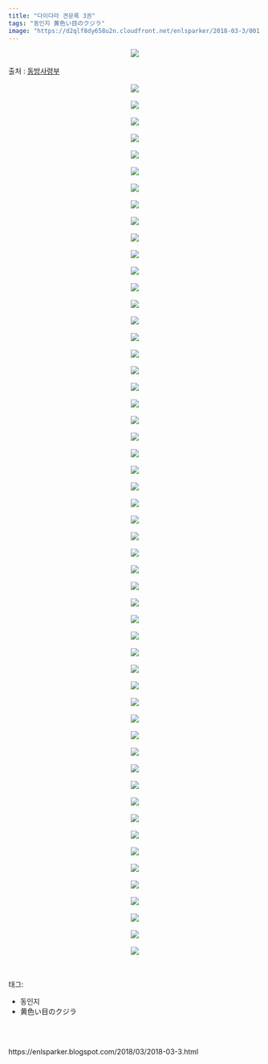 ```yaml
---
title: "다이다라 견문록 3권"
tags: "동인지 黄色い目のクジラ"
image: "https://d2qlf8dy658u2n.cloudfront.net/enlsparker/2018-03-3/001.jpg"
---
```

<div class="article">
<div class="post-body entry-content" id="post-body-3120197888679528946" itemprop="description articleBody">
<div class="separator" style="clear: both; text-align: center;">
<img src="{{ site.imgserver12 }}/enlsparker/2018-03-3/001.jpg"/></div>
<br/>
<a name="more"></a>출처 : <a href="http://cafe.naver.com/touhouheadquarters">동방사령부</a><br/>
<br/>
<div class="separator" style="clear: both; text-align: center;">
<img src="{{ site.imgserver12 }}/enlsparker/2018-03-3/002.jpg"/></div>
<br/>
<div class="separator" style="clear: both; text-align: center;">
<img src="{{ site.imgserver12 }}/enlsparker/2018-03-3/003.jpg"/></div>
<br/>
<div class="separator" style="clear: both; text-align: center;">
<img src="{{ site.imgserver12 }}/enlsparker/2018-03-3/004.jpg"/></div>
<br/>
<div class="separator" style="clear: both; text-align: center;">
<img src="{{ site.imgserver12 }}/enlsparker/2018-03-3/005.jpg"/></div>
<br/>
<div class="separator" style="clear: both; text-align: center;">
<img src="{{ site.imgserver12 }}/enlsparker/2018-03-3/006.jpg"/></div>
<br/>
<div class="separator" style="clear: both; text-align: center;">
<img src="{{ site.imgserver12 }}/enlsparker/2018-03-3/007.jpg"/></div>
<br/>
<div class="separator" style="clear: both; text-align: center;">
<img src="{{ site.imgserver12 }}/enlsparker/2018-03-3/008.jpg"/></div>
<br/>
<div class="separator" style="clear: both; text-align: center;">
<img src="{{ site.imgserver12 }}/enlsparker/2018-03-3/009.jpg"/></div>
<br/>
<div class="separator" style="clear: both; text-align: center;">
<img src="{{ site.imgserver12 }}/enlsparker/2018-03-3/010.jpg"/></div>
<br/>
<div class="separator" style="clear: both; text-align: center;">
<img src="{{ site.imgserver12 }}/enlsparker/2018-03-3/011.jpg"/></div>
<br/>
<div class="separator" style="clear: both; text-align: center;">
<img src="{{ site.imgserver12 }}/enlsparker/2018-03-3/012.jpg"/></div>
<br/>
<div class="separator" style="clear: both; text-align: center;">
<img src="{{ site.imgserver12 }}/enlsparker/2018-03-3/013.jpg"/></div>
<br/>
<div class="separator" style="clear: both; text-align: center;">
<img src="{{ site.imgserver12 }}/enlsparker/2018-03-3/014.jpg"/></div>
<br/>
<div class="separator" style="clear: both; text-align: center;">
<img src="{{ site.imgserver12 }}/enlsparker/2018-03-3/015.jpg"/></div>
<br/>
<div class="separator" style="clear: both; text-align: center;">
<img src="{{ site.imgserver12 }}/enlsparker/2018-03-3/016.jpg"/></div>
<br/>
<div class="separator" style="clear: both; text-align: center;">
<img src="{{ site.imgserver12 }}/enlsparker/2018-03-3/017.jpg"/></div>
<br/>
<div class="separator" style="clear: both; text-align: center;">
<img src="{{ site.imgserver12 }}/enlsparker/2018-03-3/018.jpg"/></div>
<br/>
<div class="separator" style="clear: both; text-align: center;">
<img src="{{ site.imgserver12 }}/enlsparker/2018-03-3/019.jpg"/></div>
<br/>
<div class="separator" style="clear: both; text-align: center;">
<img src="{{ site.imgserver12 }}/enlsparker/2018-03-3/020.jpg"/></div>
<br/>
<div class="separator" style="clear: both; text-align: center;">
<img src="{{ site.imgserver12 }}/enlsparker/2018-03-3/021.jpg"/></div>
<br/>
<div class="separator" style="clear: both; text-align: center;">
<img src="{{ site.imgserver12 }}/enlsparker/2018-03-3/022.jpg"/></div>
<br/>
<div class="separator" style="clear: both; text-align: center;">
<img src="{{ site.imgserver12 }}/enlsparker/2018-03-3/023.jpg"/></div>
<br/>
<div class="separator" style="clear: both; text-align: center;">
<img src="{{ site.imgserver12 }}/enlsparker/2018-03-3/024.jpg"/></div>
<br/>
<div class="separator" style="clear: both; text-align: center;">
<img src="{{ site.imgserver12 }}/enlsparker/2018-03-3/025.jpg"/></div>
<br/>
<div class="separator" style="clear: both; text-align: center;">
<img src="{{ site.imgserver12 }}/enlsparker/2018-03-3/026.jpg"/></div>
<br/>
<div class="separator" style="clear: both; text-align: center;">
<img src="{{ site.imgserver12 }}/enlsparker/2018-03-3/027.jpg"/></div>
<br/>
<div class="separator" style="clear: both; text-align: center;">
<img src="{{ site.imgserver12 }}/enlsparker/2018-03-3/028.jpg"/></div>
<br/>
<div class="separator" style="clear: both; text-align: center;">
<img src="{{ site.imgserver12 }}/enlsparker/2018-03-3/029.jpg"/></div>
<br/>
<div class="separator" style="clear: both; text-align: center;">
<img src="{{ site.imgserver12 }}/enlsparker/2018-03-3/030.jpg"/></div>
<br/>
<div class="separator" style="clear: both; text-align: center;">
<img src="{{ site.imgserver12 }}/enlsparker/2018-03-3/031.jpg"/></div>
<br/>
<div class="separator" style="clear: both; text-align: center;">
<img src="{{ site.imgserver12 }}/enlsparker/2018-03-3/032.jpg"/></div>
<br/>
<div class="separator" style="clear: both; text-align: center;">
<img src="{{ site.imgserver12 }}/enlsparker/2018-03-3/033.jpg"/></div>
<br/>
<div class="separator" style="clear: both; text-align: center;">
<img src="{{ site.imgserver12 }}/enlsparker/2018-03-3/034.jpg"/></div>
<br/>
<div class="separator" style="clear: both; text-align: center;">
<img src="{{ site.imgserver12 }}/enlsparker/2018-03-3/035.jpg"/></div>
<br/>
<div class="separator" style="clear: both; text-align: center;">
<img src="{{ site.imgserver12 }}/enlsparker/2018-03-3/036.jpg"/></div>
<br/>
<div class="separator" style="clear: both; text-align: center;">
<img src="{{ site.imgserver12 }}/enlsparker/2018-03-3/037.jpg"/></div>
<br/>
<div class="separator" style="clear: both; text-align: center;">
<img src="{{ site.imgserver12 }}/enlsparker/2018-03-3/038.jpg"/></div>
<br/>
<div class="separator" style="clear: both; text-align: center;">
<img src="{{ site.imgserver12 }}/enlsparker/2018-03-3/039.jpg"/></div>
<br/>
<div class="separator" style="clear: both; text-align: center;">
<img src="{{ site.imgserver12 }}/enlsparker/2018-03-3/040.jpg"/></div>
<br/>
<div class="separator" style="clear: both; text-align: center;">
<img src="{{ site.imgserver12 }}/enlsparker/2018-03-3/041.jpg"/></div>
<br/>
<div class="separator" style="clear: both; text-align: center;">
<img src="{{ site.imgserver12 }}/enlsparker/2018-03-3/042.jpg"/></div>
<br/>
<div class="separator" style="clear: both; text-align: center;">
<img src="{{ site.imgserver12 }}/enlsparker/2018-03-3/043.jpg"/></div>
<br/>
<div class="separator" style="clear: both; text-align: center;">
<img src="{{ site.imgserver12 }}/enlsparker/2018-03-3/044.jpg"/></div>
<br/>
<div class="separator" style="clear: both; text-align: center;">
<img src="{{ site.imgserver12 }}/enlsparker/2018-03-3/045.jpg"/></div>
<br/>
<div class="separator" style="clear: both; text-align: center;">
<img src="{{ site.imgserver12 }}/enlsparker/2018-03-3/046.jpg"/></div>
<br/>
<div class="separator" style="clear: both; text-align: center;">
<img src="{{ site.imgserver12 }}/enlsparker/2018-03-3/047.jpg"/></div>
<br/>
<div class="separator" style="clear: both; text-align: center;">
<img src="{{ site.imgserver12 }}/enlsparker/2018-03-3/048.jpg"/></div>
<br/>
<div class="separator" style="clear: both; text-align: center;">
<img src="{{ site.imgserver12 }}/enlsparker/2018-03-3/049.jpg"/></div>
<br/>
<div class="separator" style="clear: both; text-align: center;">
<img src="{{ site.imgserver12 }}/enlsparker/2018-03-3/050.jpg"/></div>
<br/>
<div class="separator" style="clear: both; text-align: center;">
<img src="{{ site.imgserver12 }}/enlsparker/2018-03-3/051.jpg"/></div>
<br/>
<div class="separator" style="clear: both; text-align: center;">
<img src="{{ site.imgserver12 }}/enlsparker/2018-03-3/052.jpg"/></div>
<br/>
<div class="separator" style="clear: both; text-align: center;">
<img src="{{ site.imgserver12 }}/enlsparker/2018-03-3/053.jpg"/></div>
<br/>
<div class="separator" style="clear: both; text-align: center;">
<img src="{{ site.imgserver12 }}/enlsparker/2018-03-3/054.jpg"/></div>
<br/>
<div style="clear: both;"></div>
</div></div><br/>
<div class="tagTrail">
<p>태그: </p>
<ul>
<li>동인지</li>
<li>黄色い目のクジラ</li>
</ul>
</div><br/>

<br/>
<p id="refer">https://enlsparker.blogspot.com/2018/03/2018-03-3.html</p>
<br/>

